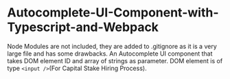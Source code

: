 # Autocomplete-UI-Component-with-Typescript-and-Webpack
Node Modules are not included, they are added to .gitignore as it is a very large file and has some drawbacks.
An Autocomplete UI component that takes DOM element ID and array of strings as parameter. DOM element is of type `<input />`(For Capital Stake Hiring Process).
